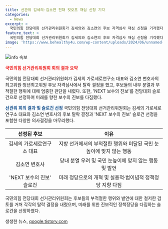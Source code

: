 ```yaml
---
title: 선관위 김세의·김소연 전대 컷오프 재심 신청 기각
categories:
  - News
excerpt: >
  국민의힘 전당대회 선거관리위원회가 김세의와 김소연의 후보 자격심사 재심 신청을 기각했다. 이에 대한 결정 이유는 김세의의 지방 선거 중 행위와 논란, 그리고 김소연 변호사의 당내 분열 우려 등으로 밝혀졌다. 또한, 후보 간 네거티브 선거에 대한 우려에 대해 선관위는 즉각적 조치 및 관리를 약속했다. 미래 정당으로의 개혁과 AI를 기반으로 한 혁신을 강조하여 NEXT 보수의 진보를 선정했다.
feature_text: >
  국민의힘 전당대회 선거관리위원회가 김세의와 김소연의 후보 자격심사 재심 신청을 기각했다. 이에 대한 결정 이유는 김세의의 지방 선거 중 행위와 논란, 그리고 김소연 변호사의 당내 분열 우려 등으로 밝혀졌다. 또한, 후보 간 네거티브 선거에 대한 우려에 대해 선관위는 즉각적 조치 및 관리를 약속했다. 미래 정당으로의 개혁과 AI를 기반으로 한 혁신을 강조하여 NEXT 보수의 진보를 선정했다.
image: 'https://www.behealthy4u.com/wp-content/uploads/2024/06/unnamed-file.png'
---
```


<p><img src="https://www.behealthy4u.com/wp-content/uploads/2024/06/unnamed-file.png" alt="info 속보" /></p>

<p><b><span style="color: #ee2323;">국민의힘 선거관리위원회 회의 결과 요약</span></b> </p>

<p>국민의힘 전당대회 선거관리위원회가 김세의 가로세로연구소 대표와 김소연 변호사의 최고위원·청년최고위원 후보 자격심사에서 탈락 결정을 했고, 후보들의 내부 분열과 부적절한 행위에 대해 엄중한 판단을 내렸다. 또한, 'NEXT 보수의 진보'를 전당대회 슬로건으로 선정하여 미래를 향한 보수의 진보를 다짐했다.</p>

<p><b><span style="color: #1a5490;">선관위 회의 결과 및 슬로건 선정</span></b>
국민의힘 전당대회 선거관리위원회는 김세의 가로세로연구소 대표와 김소연 변호사의 후보 탈락 결정과 'NEXT 보수의 진보' 슬로건 선정을 포함한 다양한 의사결정을 마무리했다.</p>

<table>
    <thead>
        <tr>
            <th style="text-align: center;">선정된 후보</th>
            <th style="text-align: center;">이유</th>
        </tr>
    </thead>
    <tbody>
        <tr>
            <td style="text-align: center;">김세의 가로세로연구소 대표</td>
            <td style="text-align: center;">지방 선거에서의 부적절한 행위와 미달된 국민 눈높이에 맞지 않는 행동</td>
        </tr>
        <tr>
            <td style="text-align: center;">김소연 변호사</td>
            <td style="text-align: center;">당내 분열 우려 및 국민 눈높이에 맞지 않는 행동 및 발언</td>
        </tr>
        <tr>
            <td style="text-align: center;">'NEXT 보수의 진보' 슬로건</td>
            <td style="text-align: center;">미래 정당으로의 개혁 및 실용적·범이념적 정책정당 지향 다짐</td>
        </tr>
    </tbody>
</table>

<p>국민의힘 전당대회 선거관리위원회는 후보들의 부적절한 행위와 발언에 대한 철저한 검토를 거쳐 각각의 탈락 결정을 내렸으며, 미래를 위한 진보적인 정책정당을 다짐하는 슬로건을 선정하였다.</p>
생생한 뉴스, <a href="https://qoogle.tistory.com" rel="dofollow">qoogle.tistory.com</a>


